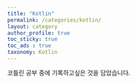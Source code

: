 ```yaml
---
title: "Kotlin"
permalink: /categories/kotlin/
layout: category
author_profile: true
toc_sticky: true
toc_ads : true
taxonomy: Kotlin
---
```


코틀린 공부 중에 기록하고싶은 것을 담았습니다.

